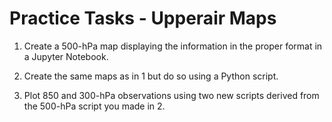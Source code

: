 # Practice Tasks - Upperair Maps

1.	Create a 500-hPa map displaying the information in the proper format in a Jupyter Notebook.

2.	Create the same maps as in 1 but do so using a Python script.

3.	Plot 850 and 300-hPa observations using two new scripts derived from the 500-hPa script you made in 2.
